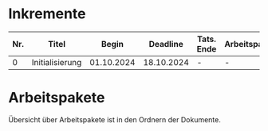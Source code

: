 # Inkremente

| Nr. | Titel           | Begin      | Deadline   | Tats. Ende | Arbeitspakete | Verantwortlicher |
| --- | --------------- | ---------- | ---------- | ---------- | ------------- | ---------------- |
| 0   | Initialisierung | 01.10.2024 | 18.10.2024 | -          | -             | Max Rodler       |

# Arbeitspakete

Übersicht über Arbeitspakete ist in den Ordnern der Dokumente.

